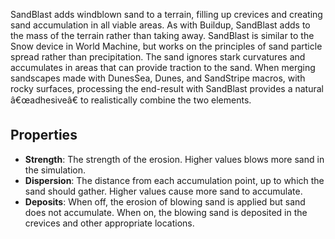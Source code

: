 SandBlast adds windblown sand to a terrain, filling up crevices and creating sand accumulation in all viable areas. As with Buildup, SandBlast adds to the mass of the terrain rather than taking away. SandBlast is similar to the Snow device in World Machine, but works on the principles of sand particle spread rather than precipitation. The sand ignores stark curvatures and accumulates in areas that can provide traction to the sand. When merging sandscapes made with DunesSea, Dunes, and SandStripe macros, with rocky surfaces, processing the end-result with SandBlast provides a natural â€œadhesiveâ€ to realistically combine the two elements.

## Properties

- **Strength**: The strength of the erosion. Higher values blows more sand in the simulation.
- **Dispersion**: The distance from each accumulation point, up to which the sand should gather. Higher values cause more sand to accumulate.
- **Deposits**: When off, the erosion of blowing sand is applied but sand does not accumulate. When on, the blowing sand is deposited in the crevices and other appropriate locations. 


